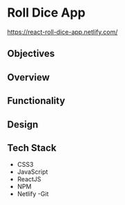 # Roll Dice App

https://react-roll-dice-app.netlify.com/

## Objectives

## Overview

## Functionality

## Design

## Tech Stack
- CSS3
- JavaScript
- ReactJS
- NPM
- Netlify
 -Git

